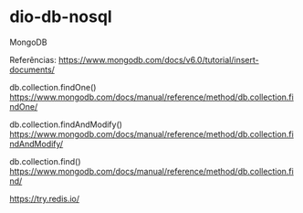# dio-db-nosql

MongoDB

Referências:
https://www.mongodb.com/docs/v6.0/tutorial/insert-documents/

db.collection.findOne()
https://www.mongodb.com/docs/manual/reference/method/db.collection.findOne/

db.collection.findAndModify()
https://www.mongodb.com/docs/manual/reference/method/db.collection.findAndModify/

db.collection.find()
https://www.mongodb.com/docs/manual/reference/method/db.collection.find/

https://try.redis.io/
